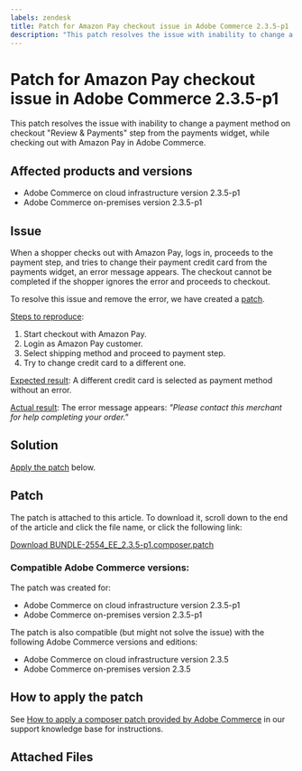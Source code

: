 ```yaml
---
labels: zendesk
title: Patch for Amazon Pay checkout issue in Adobe Commerce 2.3.5-p1
description: "This patch resolves the issue with inability to change a payment method on checkout \"Review & Payments\" step from the payments widget, while checking out with Amazon Pay in Adobe Commerce."
---
```


# Patch for Amazon Pay checkout issue in Adobe Commerce 2.3.5-p1

This patch resolves the issue with inability to change a payment method on checkout "Review & Payments" step from the payments widget, while checking out with Amazon Pay in Adobe Commerce.

## Affected products and versions

* Adobe Commerce on cloud infrastructure version 2.3.5-p1
* Adobe Commerce on-premises version 2.3.5-p1

## Issue

When a shopper checks out with Amazon Pay, logs in, proceeds to the payment step, and tries to change their payment credit card from the payments widget, an error message appears. The checkout cannot be completed if the shopper ignores the error and proceeds to checkout.

To resolve this issue and remove the error, we have created a [patch](assets/BUNDLE-2554_EE_2.3.5-p1.composer.patch.zip).

<u>Steps to reproduce</u>:

1. Start checkout with Amazon Pay.
1. Login as Amazon Pay customer.
1. Select shipping method and proceed to payment step.
1. Try to change credit card to a different one.

<u>Expected result</u>: A different credit card is selected as payment method without an error.

<u>Actual result</u>: The error message appears: *"Please contact this merchant for help completing your order."*

## Solution

 [Apply the patch](assets/BUNDLE-2554_EE_2.3.5-p1.composer.patch.zip) below.

## Patch

The patch is attached to this article. To download it, scroll down to the end of the article and click the file name, or click the following link:

 [Download BUNDLE-2554\_EE\_2.3.5-p1.composer.patch](assets/BUNDLE-2554_EE_2.3.5-p1.composer.patch.zip)

### Compatible Adobe Commerce versions:

The patch was created for:

* Adobe Commerce on cloud infrastructure version 2.3.5-p1
* Adobe Commerce on-premises version 2.3.5-p1

The patch is also compatible (but might not solve the issue) with the following Adobe Commerce versions and editions:

* Adobe Commerce on cloud infrastructure version 2.3.5
* Adobe Commerce on-premises version 2.3.5

## How to apply the patch

See [How to apply a composer patch provided by Adobe Commerce](https://support.magento.com/hc/en-us/articles/360028367731) in our support knowledge base for instructions.

## Attached Files